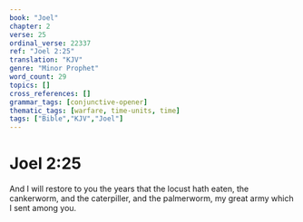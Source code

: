 ```yaml
---
book: "Joel"
chapter: 2
verse: 25
ordinal_verse: 22337
ref: "Joel 2:25"
translation: "KJV"
genre: "Minor Prophet"
word_count: 29
topics: []
cross_references: []
grammar_tags: [conjunctive-opener]
thematic_tags: [warfare, time-units, time]
tags: ["Bible","KJV","Joel"]
---
```


# Joel 2:25

And I will restore to you the years that the locust hath eaten, the cankerworm, and the caterpiller, and the palmerworm, my great army which I sent among you.
